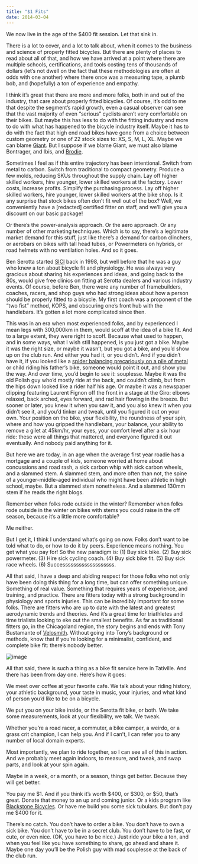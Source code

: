 ```yaml
---
title: "$1 Fits"
date: 2014-03-04
---
```


We now live in the age of the $400 fit session. Let that sink in.

There is a lot to cover, and a lot to talk about, when it comes to the business and science of properly fitted bicycles. But there are plenty of places to read about all of that, and how we have arrived at a point where there are multiple schools, certifications, and tools costing tens of thousands of dollars (let’s not dwell on the fact that these methodologies are often at odds with one another) where there once was a measuring tape, a plumb bob, and (hopefully) a ton of experience and empathy.

I think it’s great that there are more and more folks, both in and out of the industry, that care about properly fitted bicycles. Of course, it’s odd to me that despite the segment’s rapid growth, even a casual observer can see that the vast majority of even “serious” cyclists aren’t very comfortable on their bikes. But maybe this has less to do with the fitting industry and more to do with what has happened to the bicycle industry itself. Maybe it has to do with the fact that high end road bikes have gone from a choice between custom geometry or one of 22 stock sizes to: XS, S, M, L, XL. Maybe we can blame [Giant](http://roadcyclinguk.com/wp-content/uploads/old_images/news/images/1BFD9201.JPG). But I suppose if we blame Giant, we must also blame Bontrager, and Ibis, and [Brodie](http://www.cycleexif.com/wp-content/uploads/2012/01/brodie-roadie-1.jpg).

Sometimes I feel as if this entire trajectory has been intentional. Switch from metal to carbon. Switch from traditional to compact geometry. Produce a few molds, reducing SKUs throughout the supply chain. Lay off higher skilled workers, hire younger, lower skilled workers at the factory. Lower costs, increase profits. Simplify the purchasing process. Lay off higher skilled workers, hire younger, lower skilled workers at the bike shop. Is it any surprise that stock bikes often don’t fit well out of the box? Well, we conveniently have a [redacted] certified fitter on staff, and we’ll give you a discount on our basic package!

Or there’s the power-analysis approach. Or the aero approach. Or any number of other marketing techniques. Which is to say, there’s a legitimate market demand for this stuff, just like there’s a demand for carbon clinchers, or aerobars on bikes with tall head tubes, or Powermeters on hybrids, or road helmets with no ventilation holes. And so it goes.

Ben Serotta started [SICI](http://www.serottacyclinginstitute.com/) back in 1998, but well before that he was a guy who knew a ton about bicycle fit and physiology. He was always very gracious about sharing his experiences and ideas, and going back to the 80s, would give free clinics on fitting at Serotta dealers and various industry events. Of course, before Ben, there were any number of framebuilders, coaches, racers, and shop guys who had strong ideas about how a person should be properly fitted to a bicycle. My first coach was a proponent of the “two fist” method, KOPS, and obscuring one’s front hub with the handlebars. It’s gotten a lot more complicated since then.

This was in an era when most experienced folks, and by experienced I mean legs with 300,000km in them, would scoff at the idea of a bike fit. And to a large extent, they were right to scoff. Because what used to happen, and in some ways, what I wish still happened, is you just got a bike. Maybe it was the right size, or maybe it wasn’t, but you got a bike, and you’d show up on the club run. And either you had it, or you didn’t. And if you didn’t have it, if you looked like a [spider balancing precariously on a pile of metal](http://cdn.media.cyclingnews.com//2013/07/20/2/bettiniphoto_0150511_1_full_670.jpg) or child riding his father’s bike, someone would point it out, and show you the way. And over time, you’d begin to see it: souplesse. Maybe it was the old Polish guy who’d mostly ride at the back, and couldn’t climb, but from the hips down looked like a rider half his age. Or maybe it was a newspaper clipping featuring Laurent Fignon off the front in a stage at the Giro: elbows relaxed, back arched, eyes forward, and rad hair flowing in the breeze. But sooner or later, you knew it when you saw it, and you also knew it when you didn’t see it, and you’d tinker and tweak, until you figured it out on your own. Your position on the bike, your flexibility, the roundness of your spin, where and how you gripped the handlebars, your balance, your ability to remove a gilet at 45km/hr, your eyes, your comfort level after a six hour ride: these were all things that mattered, and everyone figured it out eventually. And nobody paid anything for it.

But here we are today, in an age when the average first year roadie has a mortgage and a couple of kids, someone worried at home about concussions and road rash, a sick carbon whip with sick carbon wheels, and a slammed stem. A slammed stem, and more often than not, the spine of a younger-middle-aged individual who might have been athletic in high school, maybe. But a slammed stem nonetheless. And a slammed 130mm stem if he reads the right blogs.

Remember when folks rode outside in the winter? Remember when folks rode outside in the winter on bikes with stems you could raise in the off season, because it’s a little more comfortable?

Me neither.

But I get it, I think I understand what’s going on now. Folks don’t want to be told what to do, or how to do it by peers. Experience means nothing. You get what you pay for! So the new paradigm is: (1) Buy sick bike. (2) Buy sick powermeter. (3) Hire sick cycling coach. (4) Buy sick bike fit. (5) Buy sick race wheels. (6) Successsssssssssssssssss.

All that said, I have a deep and abiding respect for those folks who not only have been doing this thing for a long time, but can offer something unique. Something of real value. Something that requires years of experience, and training, and practice. There are fitters today with a strong background in physiology and sports injuries. This can be incredibly important for some folks. There are fitters who are up to date with the latest and greatest aerodynamic trends and theories. And it’s a great time for triathletes and time trialists looking to eke out the smallest benefits. As far as traditional fitters go, in the Chicagoland region, the story begins and ends with Tony Bustamante of [Velosmith](http://www.velosmith.com). Without going into Tony’s background or methods, know that if you’re looking for a minimalist, confident, and complete bike fit: there’s nobody better.

![image](https://38.media.tumblr.com/db9b62a648ed5eac9e380e1876c0f33b/tumblr_inline_nl9u5uS3ge1tp5evn.jpg)

All that said, there is such a thing as a bike fit service here in Tativille. And there has been from day one. Here’s how it goes:

We meet over coffee at [y](http://www.heritagebicycles.com)our favorite cafe. We talk about your riding history, your athletic background, your taste in music, your injuries, and what kind of person you’d like to be on a bicycle.

We put you on your bike inside, or the Serotta fit bike, or both. We take some measurements, look at your flexibility, we talk. We tweak.

Whether you’re a road racer, a commuter, a bike camper, a weirdo, or a grass crit champion, I can help you. And if I can’t, I can refer you to any number of local domain experts.

Most importantly, we plan to ride together, so I can see all of this in action. And we probably meet again indoors, to measure, and tweak, and swap parts, and look at your spin again.

Maybe in a week, or a month, or a season, things get better. Because they will get better.

You pay me $1\. And if you think it’s worth $400, or $300, or $50, that’s great. Donate that money to an up and coming junior. Or a kids program like [Blackstone Bicycles](http://www.experimentalstation.org/blackstone-bikes). Or have me build you some sick tubulars. But don’t pay me $400 for it.

There’s no catch. You don’t have to order a bike. You don’t have to own a sick bike. You don’t have to be in a secret club. You don’t have to be fast, or cute, or even nice. (OK, you have to be nice.) Just ride your bike a ton, and when you feel like you have something to share, go ahead and share it. Maybe one day you’ll be the Polish guy with mad souplesse at the back of the club run.
